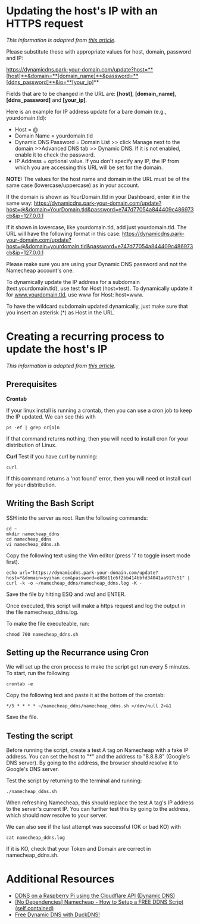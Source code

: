 

# Updating the host's IP with an HTTPS request
*This information is adapted from [this article](https://www.namecheap.com/support/knowledgebase/article.aspx/29/11/how-to-dynamically-update-the-hosts-ip-with-an-https-request/).*

Please substitute these with appropriate values for host, domain, password and IP:

https://dynamicdns.park-your-domain.com/update?host=**[host]**&domain=**[domain_name]**&password=**[ddns_password]**&ip=**[your_ip]**

Fields that are to be changed in the URL are: **[host]**, **[domain_name]**, **[ddns_password]** and **[your_ip]**.

Here is an example for IP address update for a bare domain (e.g., yourdomain.tld):

- Host = @
- Domain Name = yourdomain.tld
- Dynamic DNS Password = Domain List >> click Manage next to the domain >>Advanced DNS tab >> Dynamic DNS. If it is not enabled, enable it to check the password.
- IP Address = optional value. If you don't specify any IP, the IP from which you are accessing this URL will be set for the domain.

**NOTE:** The values for the host name and domain in the URL must be of the same case (lowercase/uppercase) as in your account.

If the domain is shown as YourDomain.tld in your Dashboard, enter it in the same way: https://dynamicdns.park-your-domain.com/update?host=@&domain=YourDomain.tld&password=e747d77054a844409c486973cb&ip=127.0.0.1

If it shown in lowercase, like yourdomain.tld, add just yourdomain.tld. The URL will have the following format in this case: https://dynamicdns.park-your-domain.com/update?host=@&domain=yourdomain.tld&password=e747d77054a844409c486973cb&ip=127.0.0.1

Please make sure you are using your Dynamic DNS password and not the Namecheap account's one.

To dynamically update the IP address for a subdomain (test.yourdomain.tld), use test for Host (host=test). To dynamically update it for www.yourdomain.tld, use www for Host: host=www.

To have the wildcard subdomain updated dynamically, just make sure that you insert an asterisk (*) as Host in the URL.

# Creating a recurring process to update the host's IP
*This information is adapted from [this article](https://www.duckdns.org/install.jsp?tab=linux-cron&domain=).*

## Prerequisites
**Crontab**

If your linux install is running a crontab, then you can use a cron job to keep the IP updated. We can see this with
```
ps -ef | grep cr[o]n
```
If that command returns nothing, then you will need to install cron for your distribution of Linux.

**Curl**
Test if you have curl by running:
```
curl
```
If this command returns a 'not found' error, then you will need ot install curl for your distribution.

## Writing the Bash Script
SSH into the server as root. Run the following commands:
```
cd ~
mkdir namecheap_ddns
cd namecheap_ddns
vi namecheap_ddns.sh
```
Copy the following text using the Vim editor (press 'i' to toggle insert mode first).
```
echo url="https://dynamicdns.park-your-domain.com/update?host=*&domain=syihan.com&password=e88d11c6f2bb414bbfd34041aa917c51" | curl -k -o ~/namecheap_ddns/namecheap_ddns.log -K -
```
Save the file by hitting ESQ and :wq! and ENTER.

Once executed, this script will make a https request and log the output in the file namecheap_ddns.log.

To make the file executeable, run:
```
chmod 700 namecheap_ddns.sh
```

## Setting up the Recurrance using Cron
We will set up the cron process to make the script get run every 5 minutes. To start, run the following:
```
crontab -e
```
Copy the following text and paste it at the bottom of the crontab:
```
*/5 * * * * ~/namecheap_ddns/namecheap_ddns.sh >/dev/null 2>&1
```
Save the file.

## Testing the script
Before running the script, create a test A tag on Namecheap with a fake IP address. You can set the host to "\*" and the address to "8.8.8.8" (Google's DNS server). By going to the address, the browser should resolve it to Google's DNS server.

Test the script by returning to the terminal and running:
```
./namecheap_ddns.sh
```

When refreshing Namecheap, this should replace the test A tag's IP address to the server's current IP. You can further test this by going to the address, which should now resolve to your server.

We can also see if the last attempt was successful (OK or bad KO) with
```
cat namecheap_ddns.log
```

If it is KO, check that your Token and Domain are correct in namecheap_ddns.sh.

# Additional Resources
- [DDNS on a Raspberry Pi using the Cloudflare API (Dynamic DNS)](https://www.youtube.com/watch?v=rI-XxnyWFnM&list=PL2vEDdJJGqRExuY-6UcryUHaCNTFaBDk5&index=6)
- [[No Dependencies] Namecheap - How to Setup a FREE DDNS Script (self contained)](https://www.youtube.com/watch?v=9Wd2a_69QIw&list=PL2vEDdJJGqRExuY-6UcryUHaCNTFaBDk5&index=5)
- [Free Dynamic DNS with DuckDNS!](https://www.youtube.com/watch?v=mu02Ute0VTI&list=PL2vEDdJJGqRExuY-6UcryUHaCNTFaBDk5&index=4)